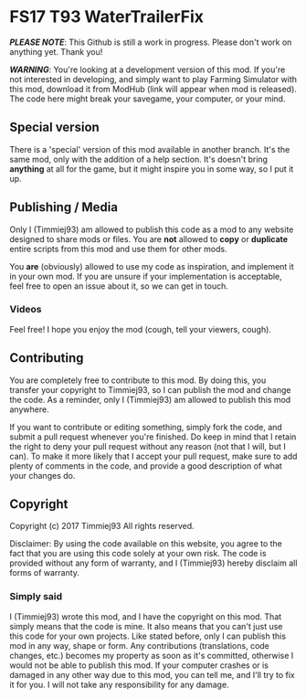 # FS17 T93 WaterTrailerFix
***PLEASE NOTE***: This Github is still a work in progress. Please don't work on anything yet. Thank you!

***WARNING***: You're looking at a development version of this mod. If you're not interested in developing, and simply want to play Farming Simulator with this mod, download it from ModHub (link will appear when mod is released). The code here might break your savegame, your computer, or your mind. 



## Special version
There is a 'special' version of this mod available in another branch. It's the same mod, only with the addition of a help section. It's doesn't bring **anything** at all for the game, but it might inspire you in some way, so I put it up.



## Publishing / Media
Only I (Timmiej93) am allowed to publish this code as a mod to any website designed to share mods or files. You are **not** allowed to **copy** or **duplicate** entire scripts from this mod and use them for other mods.

You **are** (obviously) allowed to use my code as inspiration, and implement it in your own mod. If you are unsure if your implementation is acceptable, feel free to open an issue about it, so we can get in touch.

### Videos
Feel free! I hope you enjoy the mod (cough, tell your viewers, cough).



## Contributing
You are completely free to contribute to this mod. By doing this, you transfer your copyright to Timmiej93, so I can publish the mod and change the code. As a reminder, only I (Timmiej93) am allowed to publish this mod anywhere.

If you want to contribute or editing something, simply fork the code, and submit a pull request whenever you're finished. Do keep in mind that I retain the right to deny your pull request without any reason (not that I will, but I can). To make it more likely that I accept your pull request, make sure to add plenty of comments in the code, and provide a good description of what your changes do.



## Copyright
Copyright (c) 2017 Timmiej93 All rights reserved.

Disclaimer: By using the code available on this website, you agree to the fact that you are using this code solely at your own risk. The code is provided without any form of warranty, and I (Timmiej93) hereby disclaim all forms of warranty.

### Simply said
I (Timmiej93) wrote this mod, and I have the copyright on this mod. That simply means that the code is mine. It also means that you can't just use this code for your own projects. Like stated before, only I can publish this mod in any way, shape or form. Any contributions (translations, code changes, etc.) becomes my property as soon as it's committed, otherwise I would not be able to publish this mod. If your computer crashes or is damaged in any other way due to this mod, you can tell me, and I'll try to fix it for you. I will not take any responsibility for any damage.